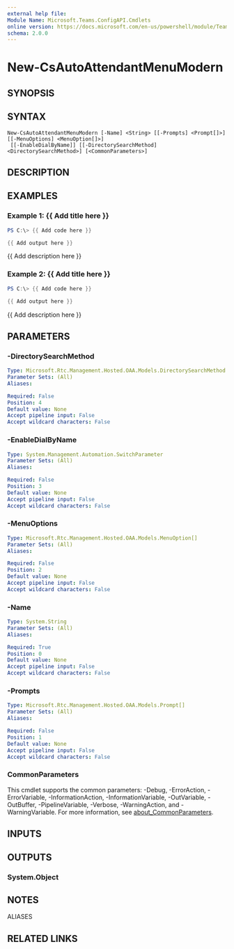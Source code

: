 ```yaml
---
external help file:
Module Name: Microsoft.Teams.ConfigAPI.Cmdlets
online version: https://docs.microsoft.com/en-us/powershell/module/Teams/new-csautoattendantmenumodern
schema: 2.0.0
---
```


# New-CsAutoAttendantMenuModern

## SYNOPSIS


## SYNTAX

```
New-CsAutoAttendantMenuModern [-Name] <String> [[-Prompts] <Prompt[]>] [[-MenuOptions] <MenuOption[]>]
 [[-EnableDialByName]] [[-DirectorySearchMethod] <DirectorySearchMethod>] [<CommonParameters>]
```

## DESCRIPTION


## EXAMPLES

### Example 1: {{ Add title here }}
```powershell
PS C:\> {{ Add code here }}

{{ Add output here }}
```

{{ Add description here }}

### Example 2: {{ Add title here }}
```powershell
PS C:\> {{ Add code here }}

{{ Add output here }}
```

{{ Add description here }}

## PARAMETERS

### -DirectorySearchMethod


```yaml
Type: Microsoft.Rtc.Management.Hosted.OAA.Models.DirectorySearchMethod
Parameter Sets: (All)
Aliases:

Required: False
Position: 4
Default value: None
Accept pipeline input: False
Accept wildcard characters: False
```

### -EnableDialByName


```yaml
Type: System.Management.Automation.SwitchParameter
Parameter Sets: (All)
Aliases:

Required: False
Position: 3
Default value: None
Accept pipeline input: False
Accept wildcard characters: False
```

### -MenuOptions


```yaml
Type: Microsoft.Rtc.Management.Hosted.OAA.Models.MenuOption[]
Parameter Sets: (All)
Aliases:

Required: False
Position: 2
Default value: None
Accept pipeline input: False
Accept wildcard characters: False
```

### -Name


```yaml
Type: System.String
Parameter Sets: (All)
Aliases:

Required: True
Position: 0
Default value: None
Accept pipeline input: False
Accept wildcard characters: False
```

### -Prompts


```yaml
Type: Microsoft.Rtc.Management.Hosted.OAA.Models.Prompt[]
Parameter Sets: (All)
Aliases:

Required: False
Position: 1
Default value: None
Accept pipeline input: False
Accept wildcard characters: False
```

### CommonParameters
This cmdlet supports the common parameters: -Debug, -ErrorAction, -ErrorVariable, -InformationAction, -InformationVariable, -OutVariable, -OutBuffer, -PipelineVariable, -Verbose, -WarningAction, and -WarningVariable. For more information, see [about_CommonParameters](http://go.microsoft.com/fwlink/?LinkID=113216).

## INPUTS

## OUTPUTS

### System.Object

## NOTES

ALIASES

## RELATED LINKS

